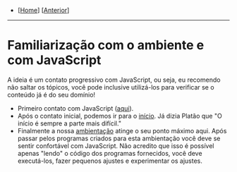 - \[[Home](https://github.com/kyriosdata/js)\] \[[Anterior](ambiente.md)\]
<hr>

# Familiarização com o ambiente e com JavaScript

A ideia é um contato progressivo com JavaScript, ou seja, eu recomendo não saltar os tópicos, você pode inclusive utilizá-los para verificar se o conteúdo já é do seu domínio!

- Primeiro contato com JavaScript ([aqui](primeiro)). 
- Após o contato inicial, podemos ir para o [início](inicio). Já dizia Platão que "O início é sempre a parte mais difícil."
- Finalmente a nossa [ambientação](ambientacao) atinge o seu ponto máximo aqui. Após passar pelos programas criados para esta ambientação você deve se sentir confortável com JavaScript. Não acredito que isso é possível apenas "lendo" o código dos programas fornecidos, você deve executá-los, fazer pequenos ajustes e experimentar os ajustes.

